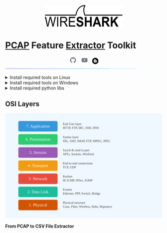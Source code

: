 <p align="center">
    <a href="https://en.wikipedia.org/wiki/OSI_model">
      <img width="50%" src="https://github.com/cybersecurity-dev/cybersecurity-dev/blob/main/assets/Wireshark_Logo.svg" />
    </a>
</p>

# [PCAP](https://en.wikipedia.org/wiki/Pcap) Feature [Extractor](https://en.wikipedia.org/wiki/Packet_analyzer) Toolkit
<p align="center">
    <a href="https://github.com/cybersecurity-dev/"><img height="25" src="https://github.com/cybersecurity-dev/cybersecurity-dev/blob/main/assets/github.svg" alt="GitHub"></a>
    &nbsp;
    <a href="https://www.youtube.com/@CyberThreatDefence"><img height="25" src="https://github.com/cybersecurity-dev/cybersecurity-dev/blob/main/assets/youtube.svg" alt="YouTube"></a>
    &nbsp;
    <a href="https://cyberthreatdefence.com/my_awesome_lists"><img height="20" src="https://github.com/cybersecurity-dev/cybersecurity-dev/blob/main/assets/blog.svg" alt="My Awesome Lists"></a>
    <img src="https://github.com/cybersecurity-dev/cybersecurity-dev/blob/main/assets/bar.gif">
</p>


<details>

<summary>Install required tools on Linux</summary>

### For Ubuntu 18.04, 20.04, 22.04

```bash
sudo apt-get update
```
</details>


<details>

<summary>Install required tools on Windows</summary>

### For Windows 11

```powershell
```
</details>


<details>

<summary>Install required python libs</summary>

### pip install
```script
pip install -r requirements.txt
python3 setup.py install
```

### conda install
```script
conda config --add channels conda-forge
conda install --file requirements_conda.txt
python3 setup.py install
```

</details>


## OSI Layers
[<img src="assets/layers.svg">](https://cyberthreatdefence.com/)


**From PCAP to CSV File Extractor**
